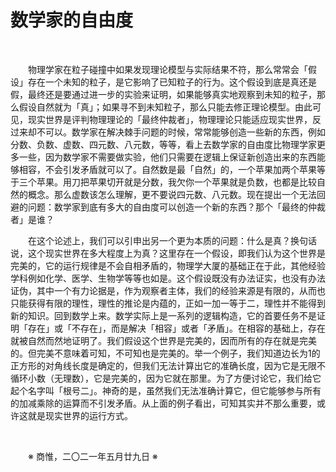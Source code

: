# 数学家的自由度

&emsp;&emsp;

&emsp;&emsp;物理学家在粒子碰撞中如果发现理论模型与实际结果不符，那么常常会「假设」存在一个未知的粒子，是它影响了已知粒子的行为。这个假设到底是真还是假，最终还是要通过进一步的实验来证明，如果能够真实地观察到未知的粒子，那么假设自然就为「真」；如果寻不到未知粒子，那么只能去修正理论模型。由此可见，现实世界是评判物理理论的「最终仲裁者」，物理理论只能适应现实世界，反过来却不可以。数学家在解决棘手问题的时候，常常能够创造一些新的东西，例如分数、负数、虚数、四元数、八元数，等等，看上去数学家的自由度比物理学家更多一些，因为数学家不需要做实验，他们只需要在逻辑上保证新创造出来的东西能够相容，不会引发矛盾就可以了。自然数是最「自然」的，一个苹果加两个苹果等于三个苹果。用刀把苹果切开就是分数，我欠你一个苹果就是负数，也都是比较自然的概念。那么虚数该怎么理解，更不要说四元数、八元数。现在提出一个无法回避的问题：数学家到底有多大的自由度可以创造一个新的东西？那个「最终的仲裁者」是谁？

&emsp;&emsp;在这个论述上，我们可以引申出另一个更为本质的问题：什么是真？换句话说，这个现实世界在多大程度上为真？这里存在一个假设，即我们认为这个世界是完美的，它的运行规律是不会自相矛盾的，物理学大厦的基础正在于此，其他经验学科例如化学、医学、生物学等等也如是。这个假设既没有办法证实，也没有办法证伪，其中一个有力论据是，作为观察者主体，我们的经验来源是有限的，从而也只能获得有限的理性，理性的推论是内蕴的，正如一加一等于二，理性并不能得到新的知识。回到数学上来。数学实际上是一系列的逻辑构造，它的首要任务不是证明「存在」或「不存在」，而是解决「相容」或者「矛盾」。在相容的基础上，存在就被自然而然地证明了。我们假设这个世界是完美的，因而所有的存在就是完美的。但完美不意味着可知，不可知也是完美的。举一个例子，我们知道边长为1的正方形的对角线长度是确定的，但我们无法计算出它的准确长度，因为它是无限不循环小数（无理数），它是完美的，因为它就在那里。为了方便讨论它，我们给它起个名字叫「根号二」。神奇的是，虽然我们无法准确计算它，但它能够参与所有的加减乘除的运算而不引发矛盾。从上面的例子看出，可知其实并不那么重要，或许这就是现实世界的运行方式。

&emsp;&emsp;

&emsp;&emsp;※ 商惟，二〇二一年五月廿九日 ※